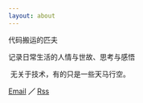 ```yaml
---
layout: about
---
```


代码搬运的匹夫

记录日常生活的人情与世故、思考与感悟

​        无关于技术，有的只是一些天马行空。

[Email](mailto:yuianch@outlook.it) **／** [Rss](https://oldyuan.com/feed)

